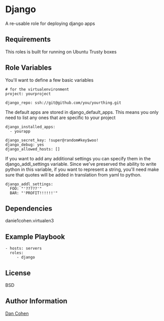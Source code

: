 Django
=========

A re-usable role for deploying django apps

Requirements
------------
This roles is built for running on Ubuntu Trusty boxes




Role Variables
--------------

You'll want to define a few basic variables

    # for the virtualenvironment
    project: yourproject

    django_repo: ssh://git@github.com/you/yourthing.git

The default apps are stored in django_default_apps. This means you only need
to list any ones that are specific to your project

    django_installed_apps:
      - yourapp

    django_secret_key: !super@random#key$woo!
    django_debug: yes
    django_allowed_hosts: []

If you want to add any additional settings you can specify them in the
django_addl_settings variable.  Since we've preserved the ability to
write python in this variable, if you want to represent a string, you'll need
make sure that quotes will be added in translation from yaml to python.

    django_addl_settings:
      FOO: "'?????'"
      BAR: "'PROFIT!!!!!!'"

Dependencies
------------

danie1cohen.virtualen3

Example Playbook
----------------

    - hosts: servers
      roles:
         - django

License
-------

BSD

Author Information
------------------

[Dan Cohen](www.dancohen.io)

